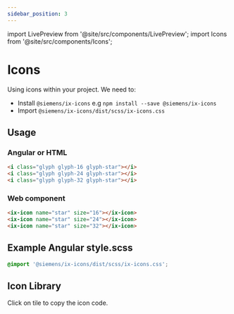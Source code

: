 ```yaml
---
sidebar_position: 3
---
```


import LivePreview from '@site/src/components/LivePreview';
import Icons from '@site/src/components/Icons';

# Icons

Using icons within your project. We need to:

- Install `@siemens/ix-icons` e.g `npm install --save @siemens/ix-icons`
- Import `@siemens/ix-icons/dist/scss/ix-icons.css`

## Usage

### Angular or HTML

```html
<i class="glyph glyph-16 glyph-star"></i>
<i class="glyph glyph-24 glyph-star"></i>
<i class="glyph glyph-32 glyph-star"></i>
```

### Web component

```html
<ix-icon name="star" size="16"></ix-icon>
<ix-icon name="star" size="24"></ix-icon>
<ix-icon name="star" size="32"></ix-icon>
```

## Example Angular style.scss

```scss
@import '@siemens/ix-icons/dist/scss/ix-icons.css';
```

## Icon Library

Click on tile to copy the icon code.

<Icons></Icons>
